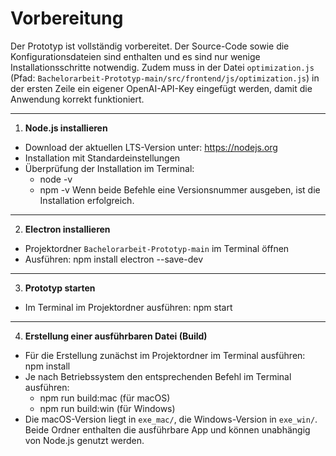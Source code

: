 # Vorbereitung
Der Prototyp ist vollständig vorbereitet. Der Source-Code sowie die Konfigurationsdateien sind enthalten und es sind nur wenige Installationsschritte notwendig.
Zudem muss in der Datei `optimization.js` (Pfad: `Bachelorarbeit-Prototyp-main/src/frontend/js/optimization.js`) in der ersten Zeile ein eigener OpenAI-API-Key eingefügt werden, damit die Anwendung korrekt funktioniert.

---

1. **Node.js installieren**
- Download der aktuellen LTS-Version unter: https://nodejs.org
- Installation mit Standardeinstellungen
- Überprüfung der Installation im Terminal:
  - node -v
  - npm -v
    Wenn beide Befehle eine Versionsnummer ausgeben, ist die Installation erfolgreich.

---

2. **Electron installieren**
- Projektordner `Bachelorarbeit-Prototyp-main` im Terminal öffnen  
- Ausführen: npm install electron --save-dev

---

3. **Prototyp starten**
- Im Terminal im Projektordner ausführen: npm start

---

4. **Erstellung einer ausführbaren Datei (Build)**
- Für die Erstellung zunächst im Projektordner im Terminal ausführen: npm install 
- Je nach Betriebssystem den entsprechenden Befehl im Terminal ausführen:
  - npm run build:mac (für macOS)
  - npm run build:win (für Windows)
- Die macOS-Version liegt in `exe_mac/`, die Windows-Version in `exe_win/`. Beide Ordner enthalten die ausführbare App und können unabhängig von Node.js genutzt werden.

